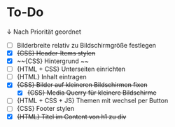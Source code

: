 # To-Do
↓ Nach Priorität geordnet
- [ ] Bilderbreite relativ zu Bildschirmgröße festlegen
- [x] ~~{CSS} Header-Items stylen~~  
- [x] ~~{CSS} Hintergrund ~~
- [ ] {HTML + CSS} Unterseiten einrichten
- [ ] {HTML} Inhalt eintragen
- [x] ~~{CSS} Bilder auf kleineren Bildschirmen fixen~~
    - [x] ~~{CSS} Media Querry für kleinere Bildschirme~~
- [ ] {HTML + CSS + JS} Themen mit wechsel per Button
- [ ] {CSS} Footer stylen
- [x] ~~{HTML} Titel im Content von h1 zu div~~